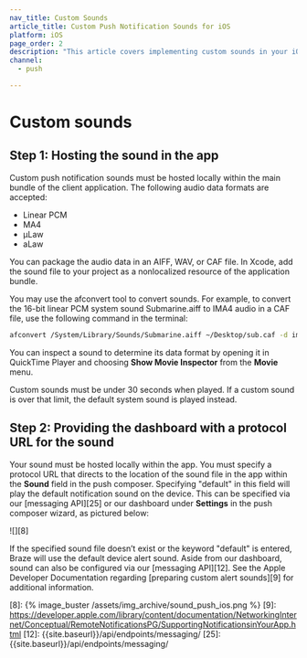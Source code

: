 ```yaml
---
nav_title: Custom Sounds
article_title: Custom Push Notification Sounds for iOS
platform: iOS
page_order: 2
description: "This article covers implementing custom sounds in your iOS push notifications."
channel:
  - push

---
```


# Custom sounds

## Step 1: Hosting the sound in the app

Custom push notification sounds must be hosted locally within the main bundle of the client application. The following audio data formats are accepted:

- Linear PCM
- MA4
- µLaw
- aLaw

You can package the audio data in an AIFF, WAV, or CAF file. In Xcode, add the sound file to your project as a nonlocalized resource of the application bundle.

You may use the afconvert tool to convert sounds. For example, to convert the 16-bit linear PCM system sound Submarine.aiff to IMA4 audio in a CAF file, use the following command in the terminal:

```bash
afconvert /System/Library/Sounds/Submarine.aiff ~/Desktop/sub.caf -d ima4 -f caff -v
```

You can inspect a sound to determine its data format by opening it in QuickTime Player and choosing **Show Movie Inspector** from the **Movie** menu.

Custom sounds must be under 30 seconds when played. If a custom sound is over that limit, the default system sound is played instead.

## Step 2: Providing the dashboard with a protocol URL for the sound

Your sound must be hosted locally within the app. You must specify a protocol URL that directs to the location of the sound file in the app within the **Sound** field in the push composer. Specifying "default" in this field will play the default notification sound on the device. This can be specified via our [messaging API][25] or our dashboard under **Settings** in the push composer wizard, as pictured below:

![][8]

If the specified sound file doesn’t exist or the keyword "default" is entered, Braze will use the default device alert sound. Aside from our dashboard, sound can also be configured via our [messaging API][12]. See the Apple Developer Documentation regarding [preparing custom alert sounds][9] for additional information.

[8]: {% image_buster /assets/img_archive/sound_push_ios.png %}
[9]: https://developer.apple.com/library/content/documentation/NetworkingInternet/Conceptual/RemoteNotificationsPG/SupportingNotificationsinYourApp.html
[12]: {{site.baseurl}}/api/endpoints/messaging/
[25]: {{site.baseurl}}/api/endpoints/messaging/
